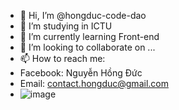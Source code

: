 - 👋 Hi, I’m @hongduc-code-dao
- 👀 I’m studying in ICTU
- 🌱 I’m currently learning Front-end
- 💞️ I’m looking to collaborate on ...
- 📫 How to reach me:
- Facebook: Nguyễn Hồng Đức
- Email: contact.hongduc@gmail.com
- ![image](https://user-images.githubusercontent.com/73995275/127465040-6d7818d2-da5e-4c16-8c5e-4ce46e17794d.png)


<!---
hongduc-code-dao/hongduc-code-dao is a ✨ special ✨ repository because its `README.md` (this file) appears on your GitHub profile.
You can click the Preview link to take a look at your changes.
--->
